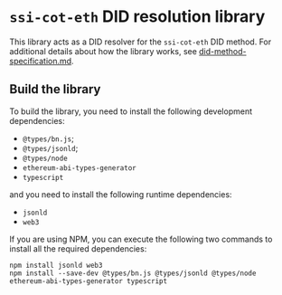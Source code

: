 # `ssi-cot-eth` DID resolution library

This library acts as a DID resolver for the `ssi-cot-eth` DID method. For additional details
about how the library works, see [did-method-specification.md](../did-method-specification.md).

## Build the library

To build the library, you need to install the following development dependencies:

-   `@types/bn.js`;
-   `@types/jsonld`;
-   `@types/node`
-   `ethereum-abi-types-generator`
-   `typescript`

and you need to install the following runtime dependencies:

-   `jsonld`
-   `web3`

If you are using NPM, you can execute the following two commands to install all the required
dependencies:

```shell
npm install jsonld web3
npm install --save-dev @types/bn.js @types/jsonld @types/node ethereum-abi-types-generator typescript
```
